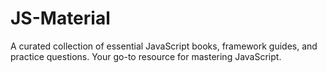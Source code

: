 # JS-Material
A curated collection of essential JavaScript books, framework guides, and practice questions. Your go-to resource for mastering JavaScript.
